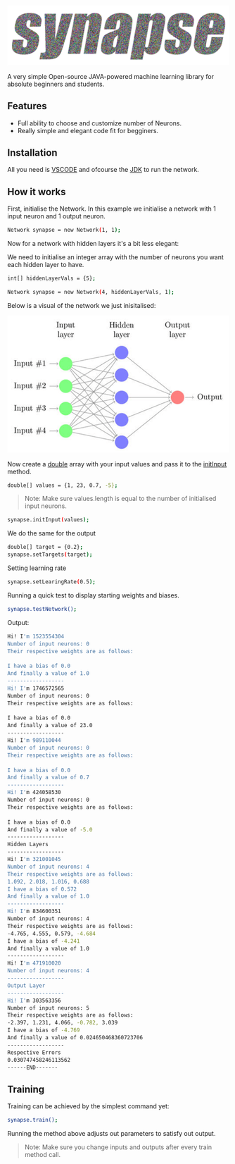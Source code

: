 <img src="https://github.com/Yassin-Younis/Synapse/blob/main/synapse.png?raw=true" alt="drawing" width="700"/>

A very simple Open-source JAVA-powered machine learning library for absolute beginners and students.
## Features

- Full ability to choose and customize number of Neurons.
- Really simple and elegant code fit for begginers.

## Installation

All you need is [VSCODE](https://code.visualstudio.com/) and ofcourse the [JDK](https://www.oracle.com/java/technologies/downloads/) to run the network.

## How it works

First, initialise the Network. In this example we initialise a network with 1 input neuron and 1 output neuron.

```sh
Network synapse = new Network(1, 1);
```
Now for a network with hidden layers it's a bit less elegant:

We need to initialise an integer array with the number of neurons you want each hidden layer to have.

```sh
int[] hiddenLayerVals = {5};
```
```sh
Network synapse = new Network(4, hiddenLayerVals, 1);
```
Below is a visual of the network we just inisitalised:

<img src="https://github.com/Yassin-Younis/Synapse/blob/main/Schema-of-an-artificial-neural-network-Image-Source-10.png?raw=true" alt="drawing" width="700"/>

Now create a <ins>double</ins> array with your input values and pass it to the <ins>initInput</ins> method.

```sh
double[] values = {1, 23, 0.7, -5};
```
> Note: Make sure values.length is equal to the number of initialised input neurons.

```sh
synapse.initInput(values);
```



We do the same for the output

```sh
double[] target = {0.2};
synapse.setTargets(target);
```

Setting learning rate

```sh
synapse.setLearingRate(0.5);
```

Running a quick test to display starting weights and biases.

```sh
synapse.testNetwork();
```

Output:

```sh
Hi! I'm 1523554304
Number of input neurons: 0
Their respective weights are as follows:

I have a bias of 0.0
And finally a value of 1.0
------------------
Hi! I'm 1746572565
Number of input neurons: 0
Their respective weights are as follows:

I have a bias of 0.0
And finally a value of 23.0
------------------
Hi! I'm 989110044
Number of input neurons: 0
Their respective weights are as follows:

I have a bias of 0.0
And finally a value of 0.7
------------------
Hi! I'm 424058530
Number of input neurons: 0
Their respective weights are as follows:

I have a bias of 0.0
And finally a value of -5.0
------------------
Hidden Layers
------------------
Hi! I'm 321001045
Number of input neurons: 4
Their respective weights are as follows:
1.092, 2.018, 1.016, 0.688
I have a bias of 0.572
And finally a value of 1.0
------------------
Hi! I'm 834600351
Number of input neurons: 4
Their respective weights are as follows:
-4.765, 4.555, 0.579, -4.684
I have a bias of -4.241
And finally a value of 1.0
------------------
Hi! I'm 471910020
Number of input neurons: 4
------------------
Output Layer
------------------
Hi! I'm 303563356
Number of input neurons: 5
Their respective weights are as follows:
-2.397, 1.231, 4.066, -0.782, 3.039
I have a bias of -4.769
And finally a value of 0.024650468360723706
------------------
Respective Errors
0.030747458246113562
------END-------
```

## Training

Training can be achieved by the simplest command yet:

```sh
synapse.train();
```
Running the method above adjusts out parameters to satisfy out output.
> Note: Make sure you change inputs and outputs after every train method call.
